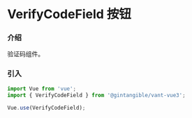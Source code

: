 # VerifyCodeField 按钮

### 介绍

验证码组件。

### 引入

```js
import Vue from 'vue';
import { VerifyCodeField } from '@gintangible/vant-vue3';

Vue.use(VerifyCodeField);
```